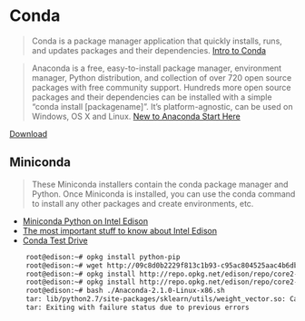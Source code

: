 Conda
==
> Conda is a package manager application that quickly installs, runs, and updates packages and their dependencies. [Intro to Conda](http://conda.pydata.org/docs/intro.html)

> Anaconda is a free, easy-to-install package manager, environment manager, Python distribution, and collection of over 720 open source packages with free community support. Hundreds more open source packages and their dependencies can be installed with a simple “conda install [packagename]”. It’s platform-agnostic, can be used on Windows, OS X and Linux. [New to Anaconda Start Here](https://docs.continuum.io/new-anaconda-start-here)

[Download](https://www.continuum.io/downloads)

## Miniconda

> These Miniconda installers contain the conda package manager and Python. Once Miniconda is installed, you can use the conda command to install any other packages and create environments, etc. 

- [Miniconda Python on Intel Edison](https://scivision.co/miniconda-python-on-intel-edison/)
- [The most important stuff to know about Intel Edison](http://tiredhacker.blogspot.mx/2015/01/the-most-important-stuff-to-know-about.html)
- [Conda Test Drive](http://conda.pydata.org/docs/test-drive.html)

```sh
    root@edison:~# opkg install python-pip
    root@edison:~# wget http://09c8d0b2229f813c1b93-c95ac804525aac4b6dba79b00b39d1d3.r79.cf1.rackcdn.com/Anaconda-2.1.0-Linux-x86.sh
    root@edison:~# opkg install http://repo.opkg.net/edison/repo/core2-32/bash_4.3-r0_core2-32.ipk
    root@edison:~# opkg install http://repo.opkg.net/edison/repo/core2-32/tar_1.27.1-r0_core2-32.ipk
    root@edison:~# bash ./Anaconda-2.1.0-Linux-x86.sh
    tar: lib/python2.7/site-packages/sklearn/utils/weight_vector.so: Cannot write: No space left on device
    tar: Exiting with failure status due to previous errors
```